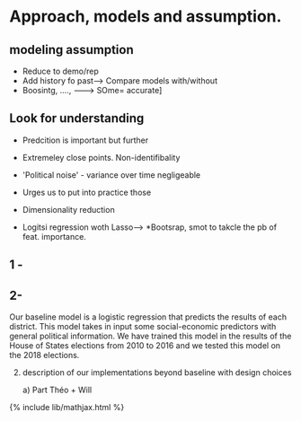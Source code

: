 # Approach, models and assumption.


## modeling assumption
- Reduce to demo/rep
- Add history fo past--> Compare models with/without
- Boosintg, ...., ---> SOme= accurate]

## Look for understanding 
- Predcition is important but further 
- Extremeley close points. Non-identifibality
- 'Political noise' - variance over time negligeable 

- Urges us to put into practice those
- Dimensionality reduction
- Logitsi regression woth Lasso--> *Bootsrap, smot to takcle the pb of feat. importance. 






## 1 -  


## 2- 

Our baseline model is a logistic regression that predicts the results of each district. This model takes in input some social-economic predictors with general political information. We have trained this model in the results of the House of States elections from 2010 to 2016 and we tested this model on the 2018 elections. 

2) description of our implementations beyond baseline with design choices

    a) Part Théo + Will
    



{% include lib/mathjax.html %}
